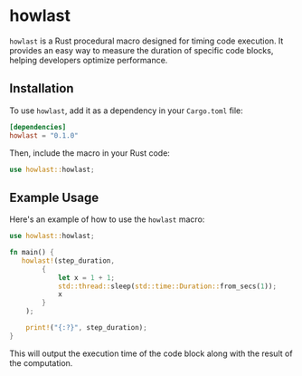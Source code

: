 # howlast

`howlast` is a Rust procedural macro designed for timing code execution. It provides an easy way to measure the duration of specific code blocks, helping developers optimize performance.

## Installation

To use `howlast`, add it as a dependency in your `Cargo.toml` file:

```toml
[dependencies]
howlast = "0.1.0"
```

Then, include the macro in your Rust code:

```rust
use howlast::howlast;
```

## Example Usage

Here's an example of how to use the `howlast` macro:

```rust
use howlast::howlast;

fn main() {
   howlast!(step_duration, 
        { 
            let x = 1 + 1;
            std::thread::sleep(std::time::Duration::from_secs(1));
            x 
        }
    );

    print!("{:?}", step_duration);
}
```

This will output the execution time of the code block along with the result of the computation.
